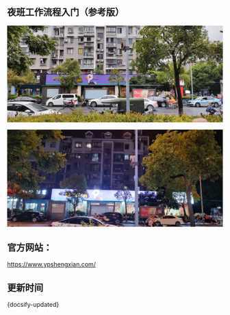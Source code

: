 ## 夜班工作流程入门（参考版）

![](../../resources/pic/about/门店3.jpeg)


![](../../resources/pic/about/门店4.jpeg)


## 官方网站：

https://www.ypshengxian.com/




## 更新时间

{docsify-updated}

